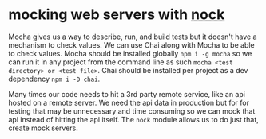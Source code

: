 # mocking web servers with [nock](https://github.com/node-nock/nock)

Mocha gives us a way to describe, run, and build tests but it doesn't have a mechanism to check values. We can use Chai along with Mocha to be able to check values.
Mocha should be installed globally `npm i -g mocha` so we can run it in any project from the command line as such `mocha <test directory> or <test file>`. Chai should be installed per project as a dev dependency `npm i -D chai`.

Many times our code needs to hit a 3rd party remote service, like an api hosted on a remote server. We need the api data in production but for for testing that may be unnecessary and time consuming so we can mock that api instead of hitting the api itself. The `nock` module allows us to do just that, create mock servers.
